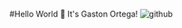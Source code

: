 #Hello World 👋 It's Gaston Ortega!
![github](https://img.shields.io/badge/GitHub-000000?style=for-the-badge&logo=GitHub&logoColor=white)
